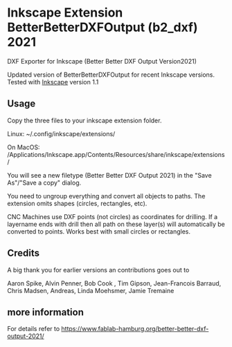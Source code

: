 # Inkscape Extension BetterBetterDXFOutput (b2_dxf) 2021
DXF Exporter for Inkscape (Better Better DXF Output Version2021)

Updated version of BetterBetterDXFOutput for recent Inkscape versions. Tested with [Inkscape](https://inkscape.org) version 1.1

## Usage
Copy the three files to your inkscape extension folder.

Linux:
~/.config/inkscape/extensions/ 

On MacOS:
/Applications/Inkscape.app/Contents/Resources/share/inkscape/extensions/

You will see a new filetype (Better Better DXF Output 2021) in the "Save As"/"Save a copy" dialog.

You need to ungroup everything and convert all objects to paths. The extension omits shapes (circles, rectangles, etc). 

CNC Machines use DXF points (not circles) as coordinates for drilling. If a layername ends with drill then all path on these layer(s) will automatically be converted to points. Works best with small circles or rectangles.


## Credits

A big thank you for earlier versions an contributions goes out to

Aaron Spike, Alvin Penner, Bob Cook , Tim Gipson, Jean-Francois Barraud, Chris Madsen, Andreas, Linda Moehsmer, Jamie Tremaine

## more information

For details refer to https://www.fablab-hamburg.org/better-better-dxf-output-2021/
